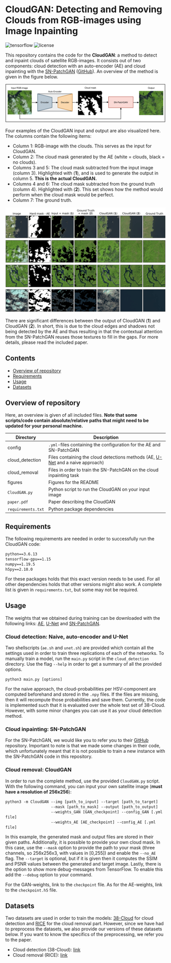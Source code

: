 # CloudGAN: Detecting and Removing Clouds from RGB-images using Image Inpainting
![tensorflow](https://img.shields.io/badge/tensorflow-v1.15.0-blue.svg) ![license](https://img.shields.io/badge/license-MIT-blue.svg)

This repository contains the code for the **CloudGAN**: a method to detect and inpaint clouds of satellite RGB-images. It consists out of two components:  cloud detection with an auto-encoder (AE) and cloud inpainting with the [SN-PatchGAN](https://arxiv.org/abs/1806.03589) ([GitHub](https://github.com/JiahuiYu/generative_inpainting)). An overview of the method is given in the figure below.

![CloudGAN visualization](./figures/CloudGAN.svg)

Four examples of the CloudGAN input and output are also visualized here. The columns contain the following items: 

- Column 1: RGB-image with the clouds. This serves as the input for CloudGAN.
- Column 2: The cloud mask generated by the AE (white = clouds, black = no clouds).
- Columns 3 and 5: The cloud mask subtracted from the input image (column 3). Highlighted with (**1**), and is used to generate the output in column 5. **This is the actual CloudGAN.**
- Columns 4 and 6: The cloud mask subtracted from the ground truth (column 4). Highlighted with (**2**). This set shows how the method would perform when the cloud mask would be perfect.
- Column 7: The ground truth.

![examples](./figures/examples.png)

There are significant differences between the output of CloudGAN (**1**) and CloudGAN (**2**). In short, this is due to the cloud edges and shadows not being detected by the AE and thus resulting in that the contextual attention from the SN-PatchGAN reuses those textures to fill in the gaps. For more details, please read the included paper.



## Contents

* [Overview of repository](#overview)
* [Requirements](#requirements)
* [Usage](#usage)
* [Datasets](#datasets)



## Overview of repository <div id="overview"></div>

Here, an overview is given of all included files. **Note that some scripts/code contain absolute/relative paths that might need to be updated for your personal machine.**

| Directory          | Description                                                  |
| ------------------ | ------------------------------------------------------------ |
| config             | `.yml`-files containing the configuration for the AE and SN-PatchGAN |
| cloud_detection    | Files containing the cloud detections methods (AE, [U-Net](https://arxiv.org/abs/1505.04597) and a naive approach) |
| cloud_removal      | Files in order to train the SN-PatchGAN on the cloud inpainting task |
| figures            | Figures for the README                                       |
| `CloudGAN.py`      | Python script to run the CloudGAN on your input image        |
| `paper.pdf`        | Paper describing the CloudGAN                                |
| `requirements.txt` | Python package dependencies                                  |



## Requirements <div id="requirements"></div>

The following requirements are needed in order to successfully run the CloudGAN code:

```
python==3.6.13
tensorflow-gpu==1.15
numpy==1.19.5
h5py==2.10.0
```

For these packages holds that this exact version needs to be used. For all other dependencies holds that other versions might also work. A complete list is given in `requirements.txt`, but some may not be required.



## Usage <div id="usage"></div>

The weights that we obtained during training can be downloaded with the following links: [AE](https://drive.google.com/file/d/15HHF3ALyU1Cy7pDjs5yb5u-McyZTqYkS/view?usp=sharing), [U-Net](https://drive.google.com/file/d/1r6ya20ZwH6MO_RH0tlCwUbrwrnCvUsa3/view?usp=sharing) and [SN-PatchGAN](https://drive.google.com/file/d/1ibph7qO3y-Z5S-03x9GWTM3UhBae4Ow_/view?usp=sharing).



### Cloud detection: Naive, auto-encoder and U-Net

Two shellscripts (`ae.sh` and `unet.sh`) are provided which contain all the settings used in order to train three replications of each of the networks. To manually train a model, run the `main.py` script in the `cloud_detection` directory. Use the flag `--help` in order to get a summary of all the provided options.

```shell
python3 main.py [options]
```

For the naive approach, the cloud-probabilities per HSV-component are computed beforehand and stored in the `.npy` files. If the files are missing, then it will recompute those probabilities and save them. Currently, the code is implemented such that it is evaluated over the whole test set of 38-Cloud. However, with some minor changes you can use it as your cloud detection method.



### Cloud inpainting: SN-PatchGAN

For the SN-PatchGAN, we would like you to refer you to their [GitHub](https://github.com/JiahuiYu/generative_inpainting) repository. Important to note is that we made some changes in their code, which unfortunately meant that it is not possible to train a new instance with the SN-PatchGAN code in this repository.



### Cloud removal: CloudGAN

In order to run the complete method, use the provided `CloudGAN.py` script. With the following command, you can input your own satellite image (**must have a resolution of 256x256**):

```shell
python3 -m CloudGAN --img [path_to_input] --target [path_to_target] 
                    --mask [path_to_mask] --output [path_to_output] 
                    --weights_GAN [GAN_checkpoint] --config_GAN [.yml file] 
                    --weights_AE [AE_checkpoint] --config_AE [.yml file]
```

In this example, the generated mask and output files are stored in their given paths. Additionally, it is possible to provide your own cloud mask. In this case, use the `--mask` option to provide the path to your mask (three channels, so 256x256x3, with values in [0,255]) and enable the `--no_AE` flag. The `--target` is optional, but if it is given then it computes the SSIM and PSNR values between the generated and target image. Lastly, there is the option to show more debug-messages from TensorFlow. To enable this add the `--debug` option to your command.

For the GAN-weights, link to the `checkpoint` file. As for the AE-weights, link to the `checkpoint.h5` file.



## Datasets <div id="datasets"></div>

Two datasets are used in order to train the models: [38-Cloud](https://github.com/SorourMo/38-Cloud-A-Cloud-Segmentation-Dataset) for cloud detection and [RICE](https://github.com/BUPTLdy/RICE_DATASET) for the cloud removal part. However, since we have had to preprocess the datasets, we also provide our versions of these datasets below. If you want to know the specifics of the preprocessing, we refer you to the paper.

* Cloud detection (38-Cloud): [link](https://drive.google.com/file/d/1115zF8v_7PsX1qcKJbejtZV-MSCiyYLU/view?usp=sharing)
* Cloud removal (RICE): [link](https://drive.google.com/file/d/1_H26erCT3B8N-F75WvryMkvggPTTTYmM/view?usp=sharing)
